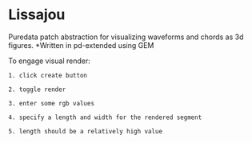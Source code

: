 # Lissajou
Puredata patch abstraction for visualizing waveforms and chords as 3d figures. *Written in pd-extended using GEM

To engage visual render:

    1. click create button

    2. toggle render

    3. enter some rgb values

    4. specify a length and width for the rendered segment

    5. length should be a relatively high value
